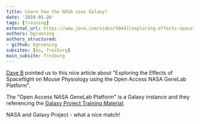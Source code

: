 ```yaml
---
title: Learn how the NASA uses Galaxy!
date: '2019-01-26'
tags: [training]
external_url: https://www.jove.com/video/58447/exploring-effects-spaceflight-on-mouse-physiology-using-open-access
authors: bgruening
authors_structured:
- github: bgruening
subsites: [eu, freiburg]
main_subsite: freiburg
---
```


[Dave B](https://galaxyproject.org/people/dave-bouvier/) pointed us to this nice article about
"Exploring the Effects of Spaceflight on Mouse Physiology using the Open Access NASA GeneLab Platform".

The "Open Access NASA GeneLab Platform" is a Galaxy instance and they referencing the [Galaxy Project Training Material](http://training.galaxyproject.org/).

NASA and Galaxy Project - what a nice match!


